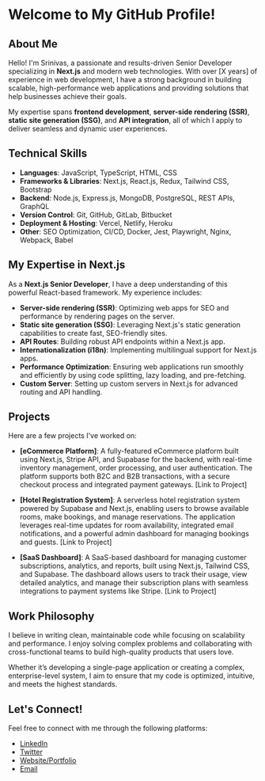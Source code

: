 # Welcome to My GitHub Profile!

## About Me

Hello! I'm Srinivas, a passionate and results-driven Senior Developer specializing in **Next.js** and modern web technologies. With over [X years] of experience in web development, I have a strong background in building scalable, high-performance web applications and providing solutions that help businesses achieve their goals.

My expertise spans **frontend development**, **server-side rendering (SSR)**, **static site generation (SSG)**, and **API integration**, all of which I apply to deliver seamless and dynamic user experiences.

## Technical Skills

- **Languages**: JavaScript, TypeScript, HTML, CSS
- **Frameworks & Libraries**: Next.js, React.js, Redux, Tailwind CSS, Bootstrap
- **Backend**: Node.js, Express.js, MongoDB, PostgreSQL, REST APIs, GraphQL
- **Version Control**: Git, GitHub, GitLab, Bitbucket
- **Deployment & Hosting**: Vercel, Netlify, Heroku
- **Other**: SEO Optimization, CI/CD, Docker, Jest, Playwright, Nginx, Webpack, Babel

## My Expertise in Next.js

As a **Next.js Senior Developer**, I have a deep understanding of this powerful React-based framework. My experience includes:

- **Server-side rendering (SSR)**: Optimizing web apps for SEO and performance by rendering pages on the server.
- **Static site generation (SSG)**: Leveraging Next.js's static generation capabilities to create fast, SEO-friendly sites.
- **API Routes**: Building robust API endpoints within a Next.js app.
- **Internationalization (i18n)**: Implementing multilingual support for Next.js apps.
- **Performance Optimization**: Ensuring web applications run smoothly and efficiently by using code splitting, lazy loading, and pre-fetching.
- **Custom Server**: Setting up custom servers in Next.js for advanced routing and API handling.

## Projects

Here are a few projects I've worked on:

- **[eCommerce Platform]**: A fully-featured eCommerce platform built using Next.js, Stripe API, and Supabase for the backend, with real-time inventory management, order processing, and user authentication. The platform supports both B2C and B2B transactions, with a secure checkout process and integrated payment gateways. [Link to Project]

- **[Hotel Registration System]**: A serverless hotel registration system powered by Supabase and Next.js, enabling users to browse available rooms, make bookings, and manage reservations. The application leverages real-time updates for room availability, integrated email notifications, and a powerful admin dashboard for managing bookings and guests. [Link to Project]

- **[SaaS Dashboard]**: A SaaS-based dashboard for managing customer subscriptions, analytics, and reports, built using Next.js, Tailwind CSS, and Supabase. The dashboard allows users to track their usage, view detailed analytics, and manage their subscription plans with seamless integrations to payment systems like Stripe. [Link to Project]

## Work Philosophy

I believe in writing clean, maintainable code while focusing on scalability and performance. I enjoy solving complex problems and collaborating with cross-functional teams to build high-quality products that users love.

Whether it’s developing a single-page application or creating a complex, enterprise-level system, I aim to ensure that my code is optimized, intuitive, and meets the highest standards.

## Let's Connect!

Feel free to connect with me through the following platforms:

- [LinkedIn](https://linkedin.com/in/your-profile)
- [Twitter](https://twitter.com/your-handle)
- [Website/Portfolio](https://your-website.com)
- [Email](mailto:your-email@example.com)
